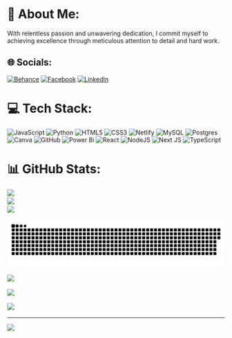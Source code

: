 # 💫 About Me:
With relentless passion and unwavering dedication, I commit myself to achieving excellence through meticulous attention to detail and hard work.


## 🌐 Socials:
[![Behance](https://img.shields.io/badge/Behance-1769ff?logo=behance&logoColor=white)](https://behance.net/https://itsjustme.netlify.app/) [![Facebook](https://img.shields.io/badge/Facebook-%231877F2.svg?logo=Facebook&logoColor=white)](https://facebook.com/https://www.facebook.com/sami.islam.3975) [![LinkedIn](https://img.shields.io/badge/LinkedIn-%230077B5.svg?logo=linkedin&logoColor=white)](https://linkedin.com/in/www.linkedin.com/in/samiulislam7) 

# 💻 Tech Stack:
![JavaScript](https://img.shields.io/badge/javascript-%23323330.svg?style=for-the-badge&logo=javascript&logoColor=%23F7DF1E) ![Python](https://img.shields.io/badge/python-3670A0?style=for-the-badge&logo=python&logoColor=ffdd54) ![HTML5](https://img.shields.io/badge/html5-%23E34F26.svg?style=for-the-badge&logo=html5&logoColor=white) ![CSS3](https://img.shields.io/badge/css3-%231572B6.svg?style=for-the-badge&logo=css3&logoColor=white) ![Netlify](https://img.shields.io/badge/netlify-%23000000.svg?style=for-the-badge&logo=netlify&logoColor=#00C7B7) ![MySQL](https://img.shields.io/badge/mysql-4479A1.svg?style=for-the-badge&logo=mysql&logoColor=white) ![Postgres](https://img.shields.io/badge/postgres-%23316192.svg?style=for-the-badge&logo=postgresql&logoColor=white) ![Canva](https://img.shields.io/badge/Canva-%2300C4CC.svg?style=for-the-badge&logo=Canva&logoColor=white) ![GitHub](https://img.shields.io/badge/github-%23121011.svg?style=for-the-badge&logo=github&logoColor=white) ![Power Bi](https://img.shields.io/badge/power_bi-F2C811?style=for-the-badge&logo=powerbi&logoColor=black) ![React](https://img.shields.io/badge/react-%2320232a.svg?style=for-the-badge&logo=react&logoColor=%2361DAFB) ![NodeJS](https://img.shields.io/badge/node.js-6DA55F?style=for-the-badge&logo=node.js&logoColor=white) ![Next JS](https://img.shields.io/badge/Next-black?style=for-the-badge&logo=next.js&logoColor=white) ![TypeScript](https://img.shields.io/badge/typescript-%23007ACC.svg?style=for-the-badge&logo=typescript&logoColor=white)
# 📊 GitHub Stats:
![](https://github-readme-stats.vercel.app/api?username=SamStar0987&theme=aura&hide_border=false&include_all_commits=false&count_private=false)<br/>
![](https://github-readme-streak-stats.herokuapp.com/?user=SamStar0987&theme=aura&hide_border=false)<br/>
![](https://github-readme-stats.vercel.app/api/top-langs/?username=SamStar0987&theme=aura&hide_border=false&include_all_commits=false&count_private=false&layout=compact)

![snake gif](https://github.com/SamStar0987/SamStar0987/blob/output/github-snake-dark.svg)


![](https://github-profile-trophy.vercel.app/?username=SamStar0987&theme=radical&no-frame=false&no-bg=true&margin-w=4)


![](https://quotes-github-readme.vercel.app/api?type=horizontal&theme=tokyonight)


![](https://github-contributor-stats.vercel.app/api?username=SamStar0987&limit=5&theme=dark&combine_all_yearly_contributions=true)

---
[![](https://visitcount.itsvg.in/api?id=SamStar0987&icon=5&color=0)](https://visitcount.itsvg.in)



<!-- Proudly created with GPRM ( https://gprm.itsvg.in ) -->
